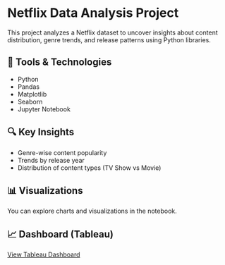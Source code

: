 # Netflix Data Analysis Project

This project analyzes a Netflix dataset to uncover insights about content distribution, genre trends, and release patterns using Python libraries.

## 📌 Tools & Technologies
- Python
- Pandas
- Matplotlib
- Seaborn
- Jupyter Notebook

## 🔍 Key Insights
- Genre-wise content popularity
- Trends by release year
- Distribution of content types (TV Show vs Movie)

## 📊 Visualizations
You can explore charts and visualizations in the notebook.

## 📈 Dashboard (Tableau)
[View Tableau Dashboard](https://public.tableau.com/app/profile/akashkashyap/viz/NetflixDashboard-Apr2025/Dashboard1)
